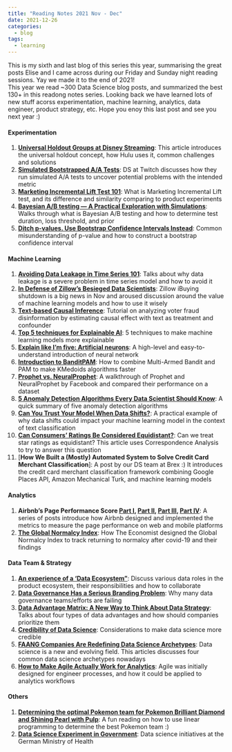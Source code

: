 ```yaml
---
title: "Reading Notes 2021 Nov - Dec"
date: 2021-12-26
categories:
  - blog
tags:
  - learning
---
```


This is my sixth and last blog of this series this year, summarising the great posts Elise and I came across during our Friday and Sunday night reading sessions. Yay we made it to the end of 2021!  
This year we read ~300 Data Science blog posts, and summarized the best 130+ in this readong notes series. Looking back we have learned lots of new stuff acorss experimentation, machine learning, analytics, data engineer, product strategy, etc. Hope you enoy this last post and see you next year :)      

#### Experimentation  
1. [**Universal Holdout Groups at Disney Streaming**](https://medium.com/disney-streaming/universal-holdout-groups-at-disney-streaming-2043360def4f): This article introduces the universal holdout concept, how Hulu uses it, common challenges and solutions  
2. [**Simulated Bootstrapped A/A Tests**](https://blog.twitch.tv/en/2021/11/04/simulated-bootstrapped-aa-tests-1/): DS at Twitch discusses how they run simulated A/A tests to uncover potential problems with the intended metric  
3. [**Marketing Incremental Lift Test 101**](https://towardsdatascience.com/marketing-incremental-lift-test-101-f2983af1da8e): What is Marketing Incremental Lift test, and its difference and similarity comparing to product experiments  
4. [**Bayesian A/B testing — A Practical Exploration with Simulations**](https://towardsdatascience.com/exploring-bayesian-a-b-testing-with-simulations-7500b4fc55bc): Walks through what is Bayesian A/B testing and how to determine test duration, loss threshold, and prior  
5. [**Ditch p-values. Use Bootstrap Confidence Intervals Instead**](https://towardsdatascience.com/ditch-p-values-use-bootstrap-confidence-intervals-instead-bba56322b522): Common misunderstanding of p-value and how to construct a bootstrap confidence interval  

#### Machine Learning  
1. [**Avoiding Data Leakage in Time Series 101**](https://towardsdatascience.com/avoiding-data-leakage-in-timeseries-101-25ea13fcb15f): Talks about why data leakage is a severe problem in time series model and how to avoid it  
2. [**In Defense of Zillow’s Besieged Data Scientists**](https://towardsdatascience.com/in-defense-of-zillows-besieged-data-scientists-e4c4f1cece3c): Zillow iBuying shutdown is a big news in Nov and aroused discussion around the value of machine learning models and how to use it wisely  
3. [**Text-based Causal Inference**](https://towardsdatascience.com/text-based-causal-inference-86e640efb2af): Tutorial on analyzing voter fraud disinformation by estimating causal effect with text as treatment and confounder  
4. [**Top 5 techniques for Explainable AI**](https://towardsdatascience.com/top-5-techniques-for-explainable-ai-34349990cc83): 5 techniques to make machine learning models more explainable  
5. [**Explain like I’m five: Artificial neurons**](https://towardsdatascience.com/explain-like-im-five-artificial-neurons-b7c475b56189): A high-level and easy-to-understand introduction of neural network  
6. [**Introduction to BanditPAM**](https://towardsdatascience.com/introduction-to-banditpam-1217ee457927): How to combine Multi-Armed Bandit and PAM to make KMedoids algorithms faster  
7. [**Prophet vs. NeuralProphet**](https://towardsdatascience.com/prophet-vs-neuralprophet-fc717ab7a9d8): A walkthrough of Prophet and NeuralProphet by Facebook and compared their performance on a dataset  
8. [**5 Anomaly Detection Algorithms Every Data Scientist Should Know**](https://towardsdatascience.com/5-anomaly-detection-algorithms-every-data-scientist-should-know-b36c3605ea16): A quick summary of five anomaly detection algorithms  
9. [**Can You Trust Your Model When Data Shifts?**](https://towardsdatascience.com/can-you-trust-your-model-when-data-shifts-981ed681f1fd): A practical example of why data shifts could impact your machine learning model in the context of text classification  
10. [**Can Consumers’ Ratings Be Considered Equidistant?**](https://towardsdatascience.com/can-consumers-ratings-be-considered-equidistant-457f90155661): Can we treat star ratings as equidistant? This article uses Correspondence Analysis to try to answer this question  
11. [**How We Built a (Mostly) Automated System to Solve Credit Card Merchant Classification**]: A post by our DS team at Brex :) It introduces the credit card merchant classification framework combining Google Places API, Amazon Mechanical Turk, and machine learning models  

#### Analytics  
1. **Airbnb’s Page Performance Score [Part I](https://medium.com/airbnb-engineering/creating-airbnbs-page-performance-score-5f664be0936), [Part II](https://medium.com/airbnb-engineering/measuring-web-performance-at-airbnb-122da8d3ea3f), [Part III](https://medium.com/airbnb-engineering/airbnbs-page-performance-score-on-ios-36d5f200bc73), [Part IV](https://medium.com/airbnb-engineering/airbnbs-page-performance-score-on-android-f9fd5e733e)**: A series of posts introduce how Airbnb designed and implemented the metrics to measure the page performance on web and mobile platforms  
2. [**The Global Normalcy Index**](https://www.economist.com/graphic-detail/tracking-the-return-to-normalcy-after-covid-19): How The Economist designed the Global Normalcy Index to track returning to normalcy after covid-19 and their findings  

#### Data Team & Strategy  
1. [**An experience of a ‘Data Ecosystem”**](https://towardsdatascience.com/an-experience-of-a-data-ecosystem-4f86e98fd013): Discuss various data roles in the product ecosystem, their responsibilities and how to collaborate  
2. [**Data Governance Has a Serious Branding Problem**](https://towardsdatascience.com/data-governance-has-a-serious-branding-problem-7925b909712b): Why many data governance teams/efforts are failing  
3. [**Data Advantage Matrix: A New Way to Think About Data Strategy**](https://towardsdatascience.com/data-advantage-matrix-a-new-way-to-think-about-data-strategy-4178cd2f520a): Talks about four types of data advantages and how should companies prioritize them  
4. [**Credibility of Data Science**](https://towardsdatascience.com/credibility-of-data-science-38ca04c65433): Considerations to make data science more credible  
5. [**FAANG Companies Are Redefining Data Science Archetypes**](https://towardsdatascience.com/faang-companies-are-redefining-data-science-archetypes-a1285241b599): Data science is a new and evolving field. This articles discusses four common data science archetypes nowadays  
6. [**How to Make Agile Actually Work for Analytics**](https://towardsdatascience.com/how-to-make-agile-actually-work-for-analytics-e8fb2290276e): Agile was initially designed for engineer processes, and how it could be applied to analytics workflows  

#### Others  
1. [**Determining the optimal Pokemon team for Pokemon Brilliant Diamond and Shining Pearl with Pulp**](https://towardsdatascience.com/determining-the-optimal-pokemon-team-for-pokemon-brilliant-diamond-and-shining-pearl-with-pulp-d589ae9b2e68): A fun reading on how to use linear programming to determine the best Pokemon team :)  
2. [**Data Science Experiment in Government**](https://towardsdatascience.com/data-science-experiments-in-government-f61c692e2ac3): Data science initiatives at the German Ministry of Health  



